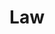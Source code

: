 ---
layout: classification
title: Law
image: /img/classifications/law.jpeg
featured: true
applications: true
tags:
  - Domestic Law
  - International Law
mentors:
  - KVOmprakash
description:
  Law is a system of rules created and enforced through social or governmental institutions to regulate behavior, with its precise definition a matter of longstanding debate. It is described as a science and the art of justice. In India, the Law of the Land is also the Ruler of the Land, hence also termed as 'The Rule of Law'. Get opportunities to get service experience under the experts in the field.
---